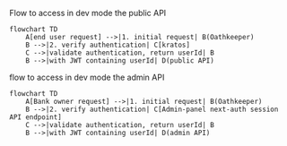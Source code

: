 Flow to access in dev mode the public API

```mermaid
flowchart TD
    A[end user request] -->|1. initial request| B(Oathkeeper)
    B -->|2. verify authentication| C[kratos]
    C -->|validate authentication, return userId| B
    B -->|with JWT containing userId| D(public API)
```

flow to access in dev mode the admin API

```mermaid
flowchart TD
    A[Bank owner request] -->|1. initial request| B(Oathkeeper)
    B -->|2. verify authentication| C[Admin-panel next-auth session API endpoint]
    C -->|validate authentication, return userId| B
    B -->|with JWT containing userId| D(admin API)
```
